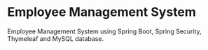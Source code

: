 # Employee Management System
Employee Management System using Spring Boot, Spring Security, Thymeleaf and MySQL database.

